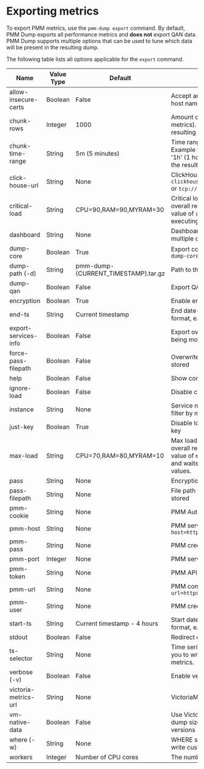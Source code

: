 # Exporting metrics

To export PMM metrics, use the `pmm-dump export` command. By default, PMM Dump exports all performance metrics and **does not** export QAN data. PMM Dump supports multiple options that can be used to tune which data will be present in the resulting dump.

The following table lists all options applicable for the `export` command.

| Name                 | Value Type | Default                             | Description |
|----------------------|------------|-------------------------------------|-------------|
| allow-insecure-certs |    Boolean |                               False | Accept any certificate presented by the server and any host name in that certificate
| chunk-rows           |    Integer |                                1000 | Amount of rows to fit into a single chunk (QAN metrics). Affects time to export data and size of the resulting dump.
| chunk-time-range     |     String |                      5m (5 minutes) | Time range to be fit into a single chunk (core metrics). Example values: '45s' (45 seconds), '5m' (5 minutes), '1h' (1 hour). Affects time to export data and size of the resulting dump.
| click-house-url      |     String |                                None | ClickHouse connection string, for example `clickhouse://default:clickhouse@172.19.0.4:9000/pmm` or `tcp://default:clickhouse@172.19.0.4:9000/pmm`.
| critical-load        |     String |              CPU=90,RAM=90,MYRAM=30 | Critical load threshold values. For the CPU value, it is overall regardless of cores count: 0-100%. When the value of `critical-load` is reached, `pmm-dump` stops executing.
| dashboard            |     String |                                None | Dashboard name to filter. Use multiple times to filter by multiple dashboards.
| dump-core            |    Boolean |                                True | Export core metrics? To disable, specify option `no-dump-core`
| dump-path (-d)       |     String | pmm-dump-{CURRENT_TIMESTAMP}.tar.gz | Path to the dump file
| dump-qan             |    Boolean |                               False | Export QAN metrics?
| encryption           |    Boolean |                                True | Enable encryption
| end-ts               |     String |                   Current timestamp | End date-time to filter exported metrics in RFC3339 format, e.g. 2023-01-03T15:04:05Z07:00
| export-services-info |    Boolean |                               False | Export overview info about all the services that are being monitored
| force-pass-filepath  |    Boolean |                               False | Overwrite the file where the encrypted password is stored
| help                 |    Boolean |                               False | Show context-sensitive help
| ignore-load          |    Boolean |                               False | Disable checking for load threshold values
| instance             |     String |                                None | Service name to filter instances. Use multiple times to filter by multiple instances.
| just-key             |    Boolean |                                True | Disable logging and print only generated encryption key
| max-load             |     String |              CPU=70,RAM=80,MYRAM=10 | Max load threshold values. For the CPU value, it is overall regardless of cores count: 0-100%. When the value of `max-load` is reached, `pmm-dump` stops executing and waits until resources are back to the specified values.
| pass                 |     String |                                None | Encryption password
| pass-filepath        |     String |                                None | File path where the generated password needs to be stored
| pmm-cookie           |     String |                                None | PMM Auth cookie
| pmm-host             |     String |                                None | PMM server host (with scheme), e.g. `--pmm-host=https://127.0.0.1`
| pmm-pass             |     String |                                None | PMM credentials password
| pmm-port             |    Integer |                                None | PMM server port
| pmm-token            |     String |                                None | PMM API token
| pmm-url              |     String |                                None | PMM connection string, e.g. `--pmm-url=https://admin:admin@127.0.0.1:443`
| pmm-user             |     String |                                None | PMM credentials user
| start-ts             |     String |         Current timestamp - 4 hours | Start date-time to filter exported metrics in RFC3339 format, e.g. 2023-01-02T15:04:05Z07:00
| stdout               |    Boolean |                               False | Redirect output to STDOUT
| ts-selector          |     String |                                None | Time series selector to pass to VictoriaMetrics. Allows you to write customized queries to retrieve core metrics.
| verbose (-v)         |    Boolean |                               False | Enable verbose mode
| victoria-metrics-url |     String |                                None | VictoriaMetrics connection string
| vm-native-data       |    Boolean |                               False | Use VictoriaMetrics' native export format. Reduces dump size, but can be incompatible between PMM versions
| where (-w)           |     String |                                None | WHERE statement to pass to ClickHouse. Allows you to write customized queries to retrieve QAN metrics.
| workers              |    Integer |                 Number of CPU cores | The number of reading workers

